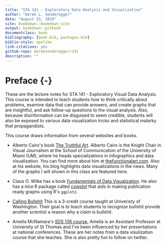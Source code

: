 ```yaml
--- 
title: "STA 141 - Exploratory Data Analysis and Visualization"
author: "Derek L. Sonderegger"
date: "August 23, 2019"
site: bookdown::bookdown_site
output: bookdown::gitbook
documentclass: book
bibliography: [book.bib, packages.bib]
biblio-style: apalike
link-citations: yes
github-repo: dereksonderegger/141
description: ""
---
```


# Preface {-}
These are the lecture notes for STA 141 - Exploratory Visual Data Analysis. This course is intended to teach students how to think critically about problems, examine data that can provide answers, and create graphs that are insightful, and ask follow-up questions to the visual analysis. Also, because disinformation can be disguised to seem credible, students will also be exposed to various data visualization tricks and statistical malarky that propagandists.

This course draws information from several websites and books.

* Alberto Cairo's book [The Truthful Art](https://www.amazon.com/dp/0321934075/ref=cm_sw_em_r_mt_dp_U_C6zxDbY6JT04F). Alberto Cairo is the Knight Chair in Visual Journalism at the School of Communication of the University of Miami (UM), where he heads specializations in infographics and data visualization. You can find more about him at [thefunctionalart.com](http://www.thefunctionalart.com). Also at his website, his blog highlights data visualizations in the news. Many of the graphs I will shown in this class are featured here. 

* Claus O. Wilke has a book [Fundamentals of Data Visualization](https://www.amazon.com/dp/1492031089/ref=cm_sw_em_r_mt_dp_U_DvAxDbV7NFYY6). He also has a nice R package called [cowplot](https://cran.r-project.org/web/packages/cowplot/vignettes/introduction.html) that aids in making publication ready graphs using R's `ggplot2`.

* [Calling Bullshit](https://callingbullshit.org) This is a 3-credit course taught at Univeristy of Washington. Their goal is to teach students to recognize bullshit provide another scientist a reason why a claim is bullshit.

* Amelia McNamara's [SDS 136 course.](http://www.amelia.mn/sds136/index.html) Amelia is an Assistant Professor at University of St Thomas and I've been influenced by her presentations at national conferences. These are her notes from a data visulization course that she teaches. She is also pretty fun to follow on twitter.

